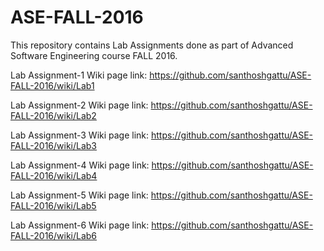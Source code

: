 # ASE-FALL-2016

This repository contains Lab Assignments done as part of Advanced Software Engineering course FALL 2016.

Lab Assignment-1 Wiki page link: https://github.com/santhoshgattu/ASE-FALL-2016/wiki/Lab1

Lab Assignment-2 Wiki page link: https://github.com/santhoshgattu/ASE-FALL-2016/wiki/Lab2

Lab Assignment-3 Wiki page link: https://github.com/santhoshgattu/ASE-FALL-2016/wiki/Lab3

Lab Assignment-4 Wiki page link: https://github.com/santhoshgattu/ASE-FALL-2016/wiki/Lab4

Lab Assignment-5 Wiki page link: https://github.com/santhoshgattu/ASE-FALL-2016/wiki/Lab5

Lab Assignment-6 Wiki page link: https://github.com/santhoshgattu/ASE-FALL-2016/wiki/Lab6
